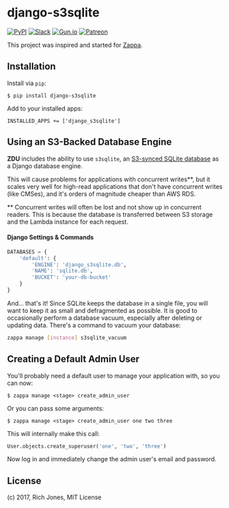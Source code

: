 # django-s3sqlite

[![PyPI](https://img.shields.io/pypi/v/zappa-django-utils.svg)](https://pypi.python.org/pypi/zappa-django-utils)
[![Slack](https://img.shields.io/badge/chat-slack-ff69b4.svg)](https://slack.zappa.io/)
[![Gun.io](https://img.shields.io/badge/made%20by-gun.io-blue.svg)](https://gun.io/)
[![Patreon](https://img.shields.io/badge/support-patreon-brightgreen.svg)](https://patreon.com/zappa)


This project was inspired and started for [Zappa](https://github.com/Miserlou/Zappa).

## Installation

Install via `pip`:
    
    $ pip install django-s3sqlite

Add to your installed apps:

    INSTALLED_APPS += ['django_s3sqlite']

## Using an S3-Backed Database Engine

**ZDU** includes the ability to use `s3sqlite`, an [S3-synced SQLite database](https://blog.zappa.io/posts/s3sqlite-a-serverless-relational-database) as a Django database engine.

This will cause problems for applications with concurrent writes**, but it scales very well for high-read applications that don't have concurrent writes (like CMSes), and it's orders of magnitude cheaper than AWS RDS.

** Concurrent writes will often be lost and not show up in concurrent readers. This is because the database is transferred between S3 storage and the Lambda instance for each request.

#### Django Settings & Commands

```python
DATABASES = {
    'default': {
        'ENGINE': 'django_s3sqlite.db',
        'NAME': 'sqlite.db',
        'BUCKET': 'your-db-bucket'
    }
}
```

And... that's it! Since SQLite keeps the database in a single file, you will want to keep it as small and defragmented as possible. It is good to occasionally perform a database vacuum, especially after deleting or updating data. There's a command to vacuum your database:

```bash
zappa manage [instance] s3sqlite_vacuum
```

## Creating a Default Admin User 

You'll probably need a default user to manage your application with, so you can now:

    $ zappa manage <stage> create_admin_user

Or you can pass some arguments:
   
    $ zappa manage <stage> create_admin_user one two three

This will internally make this call:

```python
User.objects.create_superuser('one', 'two', 'three')
```

Now log in and immediately change the admin user's email and password.

## License

(c) 2017, Rich Jones, MIT License
